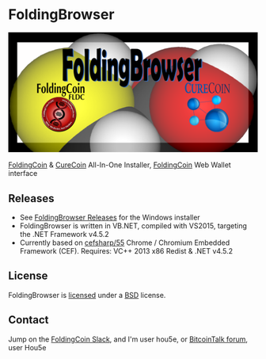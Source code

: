 # FoldingBrowser

[![FoldingBrowser Logo](FoldingBrowserTitle.png)](http://foldingcoin.net/ "FoldingCoin")

[FoldingCoin](http://foldingcoin.net/) & [CureCoin](https://www.curecoin.net/) All-In-One Installer, [FoldingCoin](http://foldingcoin.net/) Web Wallet interface

## Releases

- See [FoldingBrowser Releases](https://github.com/Hou5e/FoldingBrowser/releases) for the Windows installer
- FoldingBrowser is written in VB.NET, compiled with VS2015, targeting the .NET Framework v4.5.2
- Currently based on [cefsharp/55](https://github.com/cefsharp/CefSharp/tree/cefsharp/55) Chrome / Chromium Embedded Framework (CEF). Requires: VC++ 2013 x86 Redist & .NET v4.5.2

## License

FoldingBrowser is [licensed](Browser/bin/Release/LICENSE.txt) under a [BSD](http://opensource.org/licenses/BSD-3-Clause "BSD License") license.

## Contact

Jump on the [FoldingCoin Slack](https://foldingcoin.slack.com/messages/general/), and I'm user hou5e, or [BitcoinTalk forum](https://bitcointalk.org/index.php?topic=781352), user Hou5e
